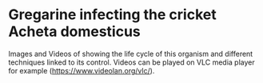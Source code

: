 # Gregarine infecting the cricket Acheta domesticus

Images and Videos of showing the life cycle of this organism and different techniques linked to its control. Videos can be played on VLC media player for example (https://www.videolan.org/vlc/).
